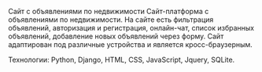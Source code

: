Сайт с объявлениями по недвижимости
Сайт-платформа с объявлениями по недвижимости. На сайте есть фильтрация объявлений, авторизация и регистрация, онлайн-чат, список избранных объявлений, добавление новых объявлений через форму. Сайт адаптирован под различные устройства и является кросс-браузерным.

Технологии:
Python, Django, HTML, CSS, JavaScript, Jquery, SQLite.
